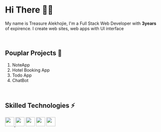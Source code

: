 # Hi There 🙋‍♀️


My name is Treasure Alekhojie, I'm a Full Stack Web Developer with <b>3years</b> of expirence. I create web sites, web apps with UI interface

<br />

## Pouplar Projects 🎯

<ol>
  <li>NoteApp</li>
  <li>Hotel Booking App</li>
  <li>Todo App</li>
  <li>ChatBot</li>
</ol>

<br />

## Skilled Technologies ⚡
<a href="https://reactjs.org/docs/getting-started.html"><img src="https://www.svgrepo.com/show/354259/react.svg" width="30px"></img> </a>
<a href="https://nodejs.org/en/docs/"><img src="https://www.svgrepo.com/show/303266/nodejs-icon-logo.svg" width="30px"></img></a>
<a href="https://firebase.google.com/"><img src="https://www.svgrepo.com/show/303670/firebase-1-logo.svg" width="30px"></img></a>
<a href="https://www.php.net/"><img src="https://www.svgrepo.com/show/303208/php-1-logo.svg" width="30px"></img></a>
<a href="https://git-scm.com/"><img src="https://www.svgrepo.com/show/353778/git.svg" width="30px"></img></a>
